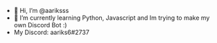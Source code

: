 - 👋 Hi, I’m @aariksss
- 🌱 I’m currently learning Python, Javascript and Im trying to make my own Discord Bot :)
- My Discord: aariks6#2737

